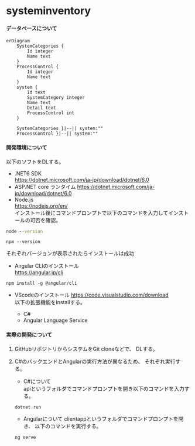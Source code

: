 # systeminventory

#### データベースについて  

```mermaid
erDiagram
    SystemCategories {
        Id integer
        Name text
    }
    ProcessControl {
        Id integer
        Name text
    }
    system {
        Id text
        SystemCategory integer
        Name text
        Detail text
        ProcessControl int
    }

    SystemCategories }|--|| system:""
    ProcessControl }|--|| system:""

```

#### 開発環境について

以下のソフトをDLする。

- .NET6 SDK  
<https://dotnet.microsoft.com/ja-jp/download/dotnet/6.0>  
- ASP.NET core ランタイム
<https://dotnet.microsoft.com/ja-jp/download/dotnet/6.0>  
- Node.js  
<https://nodejs.org/en/>  
インストール後にコマンドプロンプトで以下のコマンドを入力してインストールの可否を確認。  

```cmd
node --version
```

```
npm --version
```

それぞれバージョンが表示されたらインストールは成功  

- Angular CLIのインストール  
<https://angular.jp/cli>

```
npm install -g @angular/cli
```

- VScodeのインストール
<https://code.visualstudio.com/download>  
以下の拡張機能をInstallする。  

  - C#
  - Angular Language Service  

#### 実際の開発について  

1. GitHubリポジトリからシステムをGit cloneなどで、
DLする。  

1. C#のバックエンドとAngularの実行方法が異なるため、
それぞれ実行する。  
   - C#について  
   apiというフォルダでコマンドプロンプトを開き以下のコマンドを入力する。

   ```
   dotnet run
   ```

   - Angularについて
   clientappというフォルダでコマンドプロンプトを開き、
   以下のコマンドを実行する。

   ```
   ng serve
   ```
